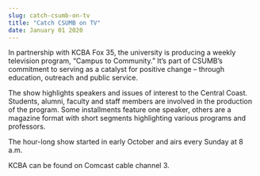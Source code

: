 ```yaml
---
slug: catch-csumb-on-tv
title: "Catch CSUMB on TV"
date: January 01 2020
---
```


<p>In partnership with KCBA Fox 35, the university is producing a weekly television program, “Campus to Community.” It’s part of CSUMB’s commitment to serving as a catalyst for positive change – through education, outreach and public service.
</p><p>The show highlights speakers and issues of interest to the Central Coast. Students, alumni, faculty and staff members are involved in the production of the program. Some installments feature one speaker, others are a magazine format with short segments highlighting various programs and professors.
</p><p>The hour-long show started in early October and airs every Sunday at 8 a.m.
</p><p>KCBA can be found on Comcast cable channel 3.  
</p>
